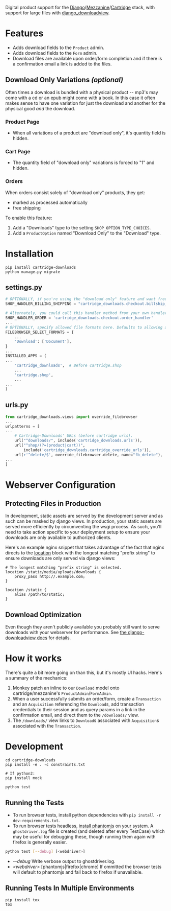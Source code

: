 Digital product support for the [Django](https://github.com/django/django)/[Mezzanine](https://github.com/stephenmcd/mezzanine)/[Cartridge](https://github.com/stephenmcd/cartridge) stack, with support for large files with [django_downloadview](https://github.com/benoitbryon/django-downloadview).

# Features

- Adds download fields to the `Product` admin.
- Adds download fields to the `Form` admin.
- Download files are available upon order/form completion and if there is a confirmation email a link is added to the files.

## Download Only Variations *(optional)*

Often times a download is bundled with a physical product -- mp3's may come with a cd or an epub might come with a book. In this case it often makes sense to have one variation for just the download and another for the physical good *and* the download.

### Product Page
- When all variations of a product are "download only", it's quantity field is hidden.

### Cart Page

- The quantity field of "download only" variations is forced to "1" and hidden.

### Orders

When orders consist solely of "download only" products, they get:

  - marked as processed automatically
  - free shipping

To enable this feature:

1. Add a "Downloads" type to the setting `SHOP_OPTION_TYPE_CHOICES`.
2. Add a `ProductOption` named "Download Only" to the "Download" type.

# Installation

```console
pip install cartridge-downloads
python manage.py migrate
```

## settings.py

```py
# OPTIONALLY, if you're using the "download only" feature and want free shipping for transactions consisting of only those products.
SHOP_HANDLER_BILLING_SHIPPING = "cartridge_downloads.checkout.billship_handler"

# Alternately, you could call this handler method from your own handler.
SHOP_HANDLER_ORDER = 'cartridge_downloads.checkout.order_handler'
...
# OPTIONALLY, specify allowed file formats here. Defaults to allowing all.
FILEBROWSER_SELECT_FORMATS = {
    ...
    'Download': ['Document'],
}
...
INSTALLED_APPS = (
...
    'cartridge_downloads',  # Before cartridge.shop
    ...
    'cartridge.shop',
    ...
...
)
```

## urls.py

```py
from cartridge_downloads.views import override_filebrowser
...
urlpatterns = [
...
    # Cartridge-Downloads' URLs (before cartridge urls).
    url("^downloads/", include('cartridge_downloads.urls')),
    url("^shop/(?=(product|cart))",
        include('cartridge_downloads.cartridge_override_urls')),
    url(r'^delete/$', override_filebrowser.delete, name="fb_delete"),
...
]
```

# Webserver Configuration

## Protecting Files in Production

In development, static assets are served by the development server and as such can be masked by django views. In production, your static assets are served more efficiently by circumventing the wsgi process. As such, you'll need to take action specific to your deployment setup to ensure your downloads are only available to authorized clients.

Here's an example nginx snippet that takes advantage of the fact that nginx directs to the [location](http://nginx.org/en/docs/http/ngx_http_core_module.html#location) block with the longest matching "prefix string" to ensure downloads are only served via django views:

```nginx
# The longest matching "prefix string" is selected.
location /static/media/uploads/downloads {
    proxy_pass http://.example.com;
}

location /static {
    alias /path/to/static;
}
```

## Download Optimization

Even though they aren't publicly available you probably still want to serve downloads with your webserver for performance. See [the django-downloadview docs](http://django-downloadview.readthedocs.io/en/latest/optimizations/) for details.

# How it works

There's quite a bit more going on than this, but it's mostly UI hacks. Here's a summary of the mechanics:

1. Monkey patch an inline to our `Download` model onto cartridge/mezzanine's `ProductAdmin`/`FormAdmin`.
2. When a user successfully submits an order/form, create a `Transaction` and an `Acquisition` referencing the `Download`s, add transaction credentials to their session and as query params in a link in the confirmation email, and direct them to the `/downloads/` view.
3. The `/downloads/` view links to `Download`s associated with `Acquisition`s associated with the `Transaction`.

# Development

```console
cd cartridge-downloads
pip install -e . -c constraints.txt

# If python2:
pip install mock

python test
```

Running the Tests
-----------------

- To run browser tests, install python dependencies with `pip install -r dev-requirements.txt`.
- To run browser tests headless, [install phantomjs](http://phantomjs.org/download.html) on your system. A `ghostdriver.log` file is created (and deleted after every TestCase) which may be useful for debugging these, though running them again with firefox is generally easier.

```sh
python test [--debug] [<webdriver>]
```

- *--debug* Write verbose output to ghostdriver.log.
- *\<webdriver\>* [phantomjs|firefox|chrome] If ommitted the browser tests will default to phantomjs and fall back to firefox if unavailable.

## Running Tests In Multiple Environments

```console
pip install tox
tox
```
